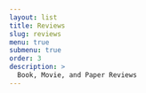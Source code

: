 ```yaml
---
layout: list
title: Reviews  
slug: reviews
menu: true
submenu: true
order: 3
description: >
  Book, Movie, and Paper Reviews
---
```

